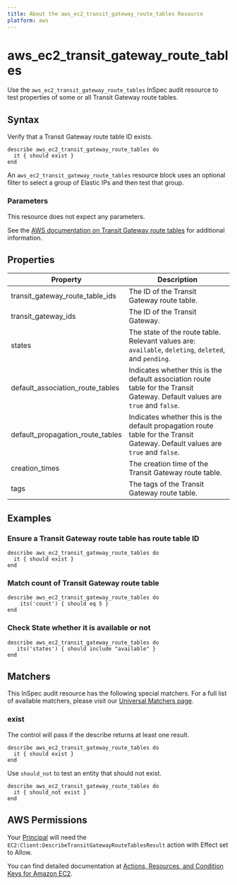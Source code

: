 ```yaml
---
title: About the aws_ec2_transit_gateway_route_tables Resource
platform: aws
---
```


# aws\_ec2\_transit\_gateway\_route\_tables

Use the `aws_ec2_transit_gateway_route_tables` InSpec audit resource to test properties of some or all Transit Gateway route tables.

## Syntax

Verify that a Transit Gateway route table ID exists.

    describe aws_ec2_transit_gateway_route_tables do
      it { should exist }
    end

An `aws_ec2_transit_gateway_route_tables` resource block uses an optional filter to select a group of Elastic IPs and then test that group.

### Parameters

This resource does not expect any parameters.

See the [AWS documentation on Transit Gateway route tables](https://docs.aws.amazon.com/AWSCloudFormation/latest/UserGuide/aws-resource-ec2-transitgatewayroutetable.html) for additional information.

## Properties

| Property | Description|
| --- | --- |
| transit_gateway_route_table_ids | The ID of the Transit Gateway route table. |
| transit_gateway_ids | The ID of the Transit Gateway. |
| states | The state of the route table. Relevant values are: `available`, `deleting`, `deleted`, and `pending`. |
| default_association_route_tables | Indicates whether this is the default association route table for the Transit Gateway. Default values are `true` and `false`. |
| default_propagation_route_tables | Indicates whether this is the default propagation route table for the Transit Gateway. Default values are `true` and `false`. |
| creation_times | The creation time of the Transit Gateway route table. |
| tags | The tags of the Transit Gateway route table. |

## Examples

### Ensure a Transit Gateway route table has route table ID

    describe aws_ec2_transit_gateway_route_tables do
      it { should exist }
    end

### Match count of Transit Gateway route table

    describe aws_ec2_transit_gateway_route_tables do
        its('count') { should eq 5 }
    end

### Check State whether it is available or not

    describe aws_ec2_transit_gateway_route_tables do
       its('states') { should include "available" }
    end

## Matchers

This InSpec audit resource has the following special matchers. For a full list of available matchers, please visit our [Universal Matchers page](https://www.inspec.io/docs/reference/matchers/).

### exist

The control will pass if the describe returns at least one result.

    describe aws_ec2_transit_gateway_route_tables do
      it { should exist }
    end

Use `should_not` to test an entity that should not exist.

    describe aws_ec2_transit_gateway_route_tables do
      it { should_not exist }
    end

## AWS Permissions

Your [Principal](https://docs.aws.amazon.com/IAM/latest/UserGuide/intro-structure.html#intro-structure-principal) will need the `EC2:Client:DescribeTransitGatewayRouteTablesResult` action with Effect set to Allow.

You can find detailed documentation at [Actions, Resources, and Condition Keys for Amazon EC2](https://docs.aws.amazon.com/IAM/latest/UserGuide/list_amazonec2.html).
